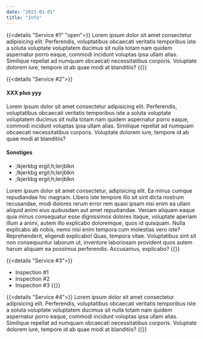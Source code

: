 ```yaml
---
date: "2023-01-01"
title: "Info"
---
```


{{<details "Service #1" "open">}}
Lorem ipsum dolor sit amet consectetur adipisicing elit. Perferendis, voluptatibus obcaecati veritatis temporibus iste a soluta voluptate voluptatem ducimus sit nulla totam nam quidem aspernatur porro eaque, commodi incidunt voluptas ipsa ullam alias. Similique repellat ad numquam obcaecati necessitatibus corporis. Voluptate dolorem iure, tempore id ab quae modi at blanditiis?
{{</details>}}

{{<details "Service #2">}}

#### XXX plus yyy

Lorem ipsum dolor sit amet consectetur adipisicing elit. Perferendis, voluptatibus obcaecati veritatis temporibus iste a soluta voluptate voluptatem ducimus sit nulla totam nam quidem aspernatur porro eaque, commodi incidunt voluptas ipsa ullam alias. Similique repellat ad numquam obcaecati necessitatibus corporis. Voluptate dolorem iure, tempore id ab quae modi at blanditiis?

#### Sonstiges

- ;lkjerkbg ergil;h;lerjblkn
- ;lkjerkbg ergil;h;lerjblkn
- ;lkjerkbg ergil;h;lerjblkn

Lorem ipsum dolor sit amet consectetur, adipisicing elit. Ea minus cumque repudiandae hic magnam. Libero iste tempore illo sit sint dicta nostrum recusandae, modi dolores rerum error rem quasi ipsam nisi enim ea ullam aliquid animi eius quibusdam aut amet repudiandae. Veniam aliquam eaque quia minus consequatur esse dignissimos dolores itaque, voluptate aperiam illum a animi, autem illo explicabo doloremque, quos id quisquam. Nulla explicabo ab nobis, nemo nisi enim tempora cum molestias vero iste? Reprehenderit, eligendi explicabo! Quas, tempora vitae. Voluptatibus sint sit non consequuntur laborum ut, inventore laboriosam provident quos autem harum aliquam ea possimus perferendis. Accusamus, explicabo?
{{</details>}}

{{<details "Service #3">}}

- Inspection #1
- Inspection #2
- Inspection #3
{{</details>}}

{{<details "Service #4">}}
Lorem ipsum dolor sit amet consectetur adipisicing elit. Perferendis, voluptatibus obcaecati veritatis temporibus iste a soluta voluptate voluptatem ducimus sit nulla totam nam quidem aspernatur porro eaque, commodi incidunt voluptas ipsa ullam alias. Similique repellat ad numquam obcaecati necessitatibus corporis. Voluptate dolorem iure, tempore id ab quae modi at blanditiis?
{{</details>}}

